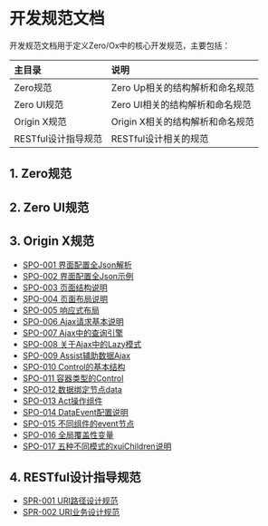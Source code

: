 # 开发规范文档

开发规范文档用于定义Zero/Ox中的核心开发规范，主要包括：

| 主目录 | 说明 |
| :--- | :--- |
| Zero规范 | Zero Up相关的结构解析和命名规范 |
| Zero UI规范 | Zero UI相关的结构解析和命名规范 |
| Origin X规范 | Origin X相关的结构解析和命名规范 |
| RESTful设计指导规范 | RESTful设计相关的规范 |

## 1. Zero规范

## 2. Zero UI规范

## 3. Origin X规范

* [SPO-001 界面配置全Json解析](/specification/3-origin-xgui-fan/spo-001-jie-mian-pei-zhi-quan-json-jie-xi.md)
* [SPO-002 界面配置全Json示例](/specification/3-origin-xgui-fan/spo-002-jie-mian-pei-zhi-quan-json-shi-li.md)
* [SPO-003 页面结构说明](/specification/3-origin-xgui-fan/spo-003-bu-ju-pei-zhi-gui-fan.md)
* [SPO-004 页面布局说明](/specification/3-origin-xgui-fan/spo-004-ye-mian-bu-ju-shuo-ming.md)
* [SPO-005 响应式布局](/specification/3-origin-xgui-fan/spo-005-xiang-ying-shi-bu-ju.md)
* [SPO-006 Ajax请求基本说明](/specification/3-origin-xgui-fan/spo-006-ajaxqing-qiu-ji-ben-shuo-ming.md)
* [SPO-007 Ajax中的查询引擎](/specification/3-origin-xgui-fan/spo-007-ajaxzhong-de-cha-xun-yin-qing.md)
* [SPO-008 关于Ajax中的Lazy模式](/specification/3-origin-xgui-fan/spo-008-guan-yu-ajax-zhong-de-lazy-mo-shi.md)
* [SPO-009 Assist辅助数据Ajax](/specification/3-origin-xgui-fan/spo-009-assistfu-zhu-shu-ju-ajax.md)
* [SPO-010 Control的基本结构](/specification/3-origin-xgui-fan/spo-010-controlde-ji-ben-jie-gou.md)
* [SPO-011 容器类型的Control](/specification/3-origin-xgui-fan/spo-011-rong-qi-lei-xing-de-control.md)
* [SPO-012 数据绑定节点data](/specification/3-origin-xgui-fan/spo-012-shu-ju-bang-ding-jie-dian-data.md)
* [SPO-013 Act操作组件](/specification/3-origin-xgui-fan/spo-013-actcao-zuo-zu-jian.md)
* [SPO-014 DataEvent配置说明](/specification/3-origin-xgui-fan/spo-014-dataeventpei-zhi-shuo-ming.md)
* [SPO-015 不同组件的event节点](/specification/3-origin-xgui-fan/spo-015-bu-tong-zu-jian-de-event-jie-dian.md)
* [SPO-016 全局覆盖性变量](/specification/3-origin-xgui-fan/spo-016-quan-ju-fu-gai-xing-bian-liang.md)
* [SPO-017 五种不同模式的xuiChildren说明](/specification/3-origin-xgui-fan/spo-017-wu-zhong-bu-tong-mo-shi-de-xuichildren-shuo-ming.md)

## 4. RESTful设计指导规范

* [SPR-001 URI路径设计规范](/specification/4-restfulshe-ji-zhi-dao-gui-fan/spr-001-urilu-jing-she-ji-gui-fan.html)
* [SPR-002 URI业务设计规范](/specification/4-restfulshe-ji-zhi-dao-gui-fan/spr-002-uriye-wu-she-ji-gui-fan.html)



